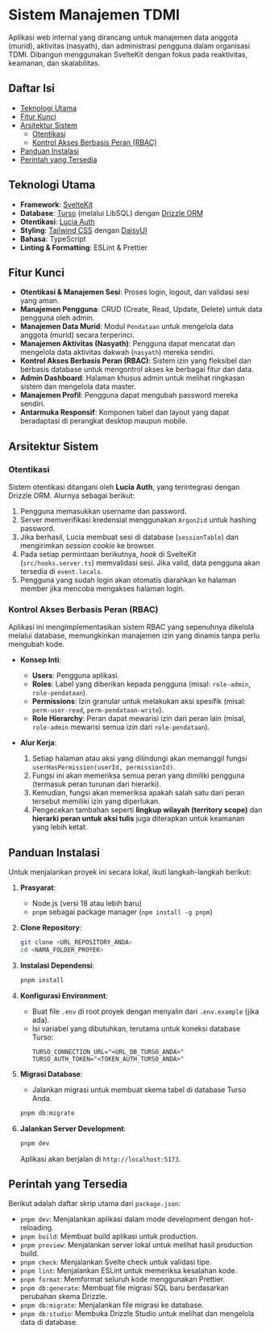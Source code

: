 # Sistem Manajemen TDMI

Aplikasi web internal yang dirancang untuk manajemen data anggota (murid), aktivitas (nasyath), dan administrasi pengguna dalam organisasi TDMI. Dibangun menggunakan SvelteKit dengan fokus pada reaktivitas, keamanan, dan skalabilitas.

## Daftar Isi

- [Teknologi Utama](#teknologi-utama)
- [Fitur Kunci](#fitur-kunci)
- [Arsitektur Sistem](#arsitektur-sistem)
  - [Otentikasi](#otentikasi)
  - [Kontrol Akses Berbasis Peran (RBAC)](#kontrol-akses-berbasis-peran-rbac)
- [Panduan Instalasi](#panduan-instalasi)
- [Perintah yang Tersedia](#perintah-yang-tersedia)

## Teknologi Utama

- **Framework**: [SvelteKit](https://kit.svelte.dev/)
- **Database**: [Turso](https://turso.tech/) (melalui LibSQL) dengan [Drizzle ORM](https://orm.drizzle.team/)
- **Otentikasi**: [Lucia Auth](https://lucia-auth.com/)
- **Styling**: [Tailwind CSS](https://tailwindcss.com/) dengan [DaisyUI](https://daisyui.com/)
- **Bahasa**: TypeScript
- **Linting & Formatting**: ESLint & Prettier

## Fitur Kunci

- **Otentikasi & Manajemen Sesi**: Proses login, logout, dan validasi sesi yang aman.
- **Manajemen Pengguna**: CRUD (Create, Read, Update, Delete) untuk data pengguna oleh admin.
- **Manajemen Data Murid**: Modul `Pendataan` untuk mengelola data anggota (murid) secara terperinci.
- **Manajemen Aktivitas (Nasyath)**: Pengguna dapat mencatat dan mengelola data aktivitas dakwah (`nasyath`) mereka sendiri.
- **Kontrol Akses Berbasis Peran (RBAC)**: Sistem izin yang fleksibel dan berbasis database untuk mengontrol akses ke berbagai fitur dan data.
- **Admin Dashboard**: Halaman khusus admin untuk melihat ringkasan sistem dan mengelola data master.
- **Manajemen Profil**: Pengguna dapat mengubah password mereka sendiri.
- **Antarmuka Responsif**: Komponen tabel dan layout yang dapat beradaptasi di perangkat desktop maupun mobile.

## Arsitektur Sistem

### Otentikasi

Sistem otentikasi ditangani oleh **Lucia Auth**, yang terintegrasi dengan Drizzle ORM. Alurnya sebagai berikut:

1.  Pengguna memasukkan username dan password.
2.  Server memverifikasi kredensial menggunakan `Argon2id` untuk hashing password.
3.  Jika berhasil, Lucia membuat sesi di database (`sessionTable`) dan mengirimkan _session cookie_ ke browser.
4.  Pada setiap permintaan berikutnya, _hook_ di SvelteKit (`src/hooks.server.ts`) memvalidasi sesi. Jika valid, data pengguna akan tersedia di `event.locals`.
5.  Pengguna yang sudah login akan otomatis diarahkan ke halaman member jika mencoba mengakses halaman login.

### Kontrol Akses Berbasis Peran (RBAC)

Aplikasi ini mengimplementasikan sistem RBAC yang sepenuhnya dikelola melalui database, memungkinkan manajemen izin yang dinamis tanpa perlu mengubah kode.

- **Konsep Inti**:
  - **Users**: Pengguna aplikasi.
  - **Roles**: Label yang diberikan kepada pengguna (misal: `role-admin`, `role-pendataan`).
  - **Permissions**: Izin granular untuk melakukan aksi spesifik (misal: `perm-user-read`, `perm-pendataan-write`).
  - **Role Hierarchy**: Peran dapat mewarisi izin dari peran lain (misal, `role-admin` mewarisi semua izin dari `role-pendataan`).

- **Alur Kerja**:
  1.  Setiap halaman atau aksi yang dilindungi akan memanggil fungsi `userHasPermission(userId, permissionId)`.
  2.  Fungsi ini akan memeriksa semua peran yang dimiliki pengguna (termasuk peran turunan dari hierarki).
  3.  Kemudian, fungsi akan memeriksa apakah salah satu dari peran tersebut memiliki izin yang diperlukan.
  4.  Pengecekan tambahan seperti **lingkup wilayah (territory scope)** dan **hierarki peran untuk aksi tulis** juga diterapkan untuk keamanan yang lebih ketat.

## Panduan Instalasi

Untuk menjalankan proyek ini secara lokal, ikuti langkah-langkah berikut:

1.  **Prasyarat**:
    - Node.js (versi 18 atau lebih baru)
    - `pnpm` sebagai package manager (`npm install -g pnpm`)

2.  **Clone Repository**:

    ```bash
    git clone <URL_REPOSITORY_ANDA>
    cd <NAMA_FOLDER_PROYEK>
    ```

3.  **Instalasi Dependensi**:

    ```bash
    pnpm install
    ```

4.  **Konfigurasi Environment**:
    - Buat file `.env` di root proyek dengan menyalin dari `.env.example` (jika ada).
    - Isi variabel yang dibutuhkan, terutama untuk koneksi database Turso:
      ```env
      TURSO_CONNECTION_URL="<URL_DB_TURSO_ANDA>"
      TURSO_AUTH_TOKEN="<TOKEN_AUTH_TURSO_ANDA>"
      ```

5.  **Migrasi Database**:
    - Jalankan migrasi untuk membuat skema tabel di database Turso Anda.

    ```bash
    pnpm db:migrate
    ```

6.  **Jalankan Server Development**:
    ```bash
    pnpm dev
    ```
    Aplikasi akan berjalan di `http://localhost:5173`.

## Perintah yang Tersedia

Berikut adalah daftar skrip utama dari `package.json`:

- `pnpm dev`: Menjalankan aplikasi dalam mode development dengan hot-reloading.
- `pnpm build`: Membuat build aplikasi untuk production.
- `pnpm preview`: Menjalankan server lokal untuk melihat hasil production build.
- `pnpm check`: Menjalankan Svelte check untuk validasi tipe.
- `pnpm lint`: Menjalankan ESLint untuk memeriksa kesalahan kode.
- `pnpm format`: Memformat seluruh kode menggunakan Prettier.
- `pnpm db:generate`: Membuat file migrasi SQL baru berdasarkan perubahan skema Drizzle.
- `pnpm db:migrate`: Menjalankan file migrasi ke database.
- `pnpm db:studio`: Membuka Drizzle Studio untuk melihat dan mengelola data di database.
